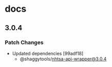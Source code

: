 # docs

## 3.0.4

### Patch Changes

- Updated dependencies [99adf18]
  - @shaggytools/nhtsa-api-wrapper@3.0.4

